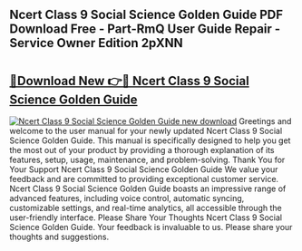 ## Ncert Class 9 Social Science Golden Guide PDF Download Free - Part-RmQ User Guide Repair - Service Owner Edition 2pXNN

# <h2><a href="http://bc57512.oget.top/?id=Ncert+Class+9+Social+Science+Golden+Guide">🔗Download New 👉🔴 Ncert Class 9 Social Science Golden Guide</a></h2>

[![Ncert Class 9 Social Science Golden Guide new download](https://i.imgur.com/5g1atiW.png)](http://bc57512.oget.top/?id=Ncert+Class+9+Social+Science+Golden+Guide)
Greetings and welcome to the user manual for your newly updated Ncert Class 9 Social Science Golden Guide. This manual is specifically designed to help you get the most out of your product by providing a thorough explanation of its features, setup, usage, maintenance, and problem-solving. Thank You for Your Support Ncert Class 9 Social Science Golden Guide We value your feedback and are committed to providing exceptional customer service. Ncert Class 9 Social Science Golden Guide boasts an impressive range of advanced features, including voice control, automatic syncing, customizable settings, and real-time analytics, all accessible through the user-friendly interface. Please Share Your Thoughts Ncert Class 9 Social Science Golden Guide. Your feedback is invaluable to us. Please share your thoughts and suggestions.
